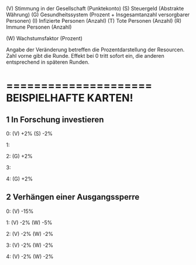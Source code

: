 (V) Stimmung in der Gesellschaft (Punktekonto)
(S) Steuergeld (Abstrakte Währung)
(G) Gesundheitssystem (Prozent + Insgesamtanzahl versorgbarer Personen)
(I) Infizierte Personen (Anzahl)
(T) Tote Personen (Anzahl)
(R) Immune Personen (Anzahl)

(W) Wachstumsfaktor (Prozent)

Angabe der Veränderung betreffen die Prozentdarstellung der Resourcen.
Zahl vorne gibt die Runde. Effekt bei 0 tritt sofort ein, die anderen entsprechend in späteren Runden.

=====================
BEISPIELHAFTE KARTEN!
=====================

## 1 In Forschung investieren

0: (V) +2% (S) -2%

1:

2: (G) +2%

3:

4: (G) +2%

## 2 Verhängen einer Ausgangssperre

0: (V) -15%

1: (V) -2% (W) -5%

2: (V) -2% (W) -2%

3: (V) -2% (W) -2%

4: (V) -2% (W) -2%
